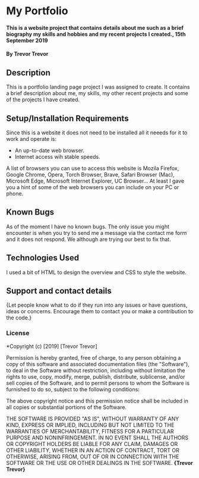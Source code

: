 # **My Portfolio**
#### This is a website project that contains details about me such as a brief biography my skills and hobbies  and my recent projects I created.,        15th September 2019
#### By Trevor Trevor
## Description
This is a portfolio landing page project I was assigned to create. It contains a brief description about me, my skills, my other recent projects and some of the projects I have created.
## Setup/Installation Requirements
Since this is  a website it does not need to be installed all it neeeds for it to work and operate is:
* An up-to-date web browser.
* Internet access wih stable speeds. 

A list of browsers you can use to access this website is Mozila Firefox, Google Chrome, Opera, Torch Browser, Brave, Safari Browser (Mac), Microsoft Edge, Microsoft Internet Explorer, UC Browser...
At least I gave you a hint of some of the web browsers you can include on your PC or phone. 
## Known Bugs
As of the moment I have no known bugs. The only issue you might encounter is when you try to send me a message via the contact me form and it does not respond. We although are trying our best to fix that.
## Technologies Used
I used a bit of HTML to design the overview and CSS to style the website.
## Support and contact details
{Let people know what to do if they run into any issues or have questions, ideas or concerns.  Encourage them to contact you or make a contribution to the code.}
### License
*Copyright (c) [2019] [Trevor Trevor]

Permission is hereby granted, free of charge, to any person obtaining a copy
of this software and associated documentation files (the "Software"), to deal
in the Software without restriction, including without limitation the rights
to use, copy, modify, merge, publish, distribute, sublicense, and/or sell
copies of the Software, and to permit persons to whom the Software is
furnished to do so, subject to the following conditions:

The above copyright notice and this permission notice shall be included in all
copies or substantial portions of the Software.

THE SOFTWARE IS PROVIDED "AS IS", WITHOUT WARRANTY OF ANY KIND, EXPRESS OR
IMPLIED, INCLUDING BUT NOT LIMITED TO THE WARRANTIES OF MERCHANTABILITY,
FITNESS FOR A PARTICULAR PURPOSE AND NONINFRINGEMENT. IN NO EVENT SHALL THE
AUTHORS OR COPYRIGHT HOLDERS BE LIABLE FOR ANY CLAIM, DAMAGES OR OTHER
LIABILITY, WHETHER IN AN ACTION OF CONTRACT, TORT OR OTHERWISE, ARISING FROM,
OUT OF OR IN CONNECTION WITH THE SOFTWARE OR THE USE OR OTHER DEALINGS IN THE
SOFTWARE.
**{Trevor Trevor}**
